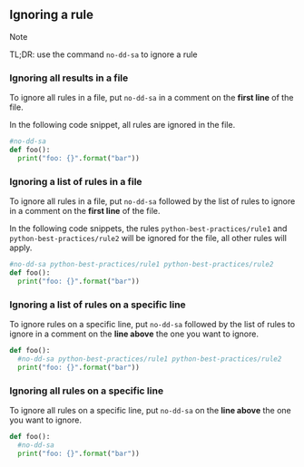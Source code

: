 ## Ignoring a rule


> [!NOTE]
> TL;DR: use the command `no-dd-sa` to ignore a rule


### Ignoring all results in a file

To ignore all rules in a file, put `no-dd-sa` in a comment
on the **first line** of the file.

In the following code snippet, all rules are ignored in the file.

```python
#no-dd-sa
def foo():
  print("foo: {}".format("bar"))
```



### Ignoring a list of rules in a file

To ignore all rules in a file, put `no-dd-sa` followed
by the list of rules to ignore in a comment
on the **first line** of the file.

In the following code snippets, the rules `python-best-practices/rule1`
and `python-best-practices/rule2` will be ignored for the file, all
other rules will apply.

```python
#no-dd-sa python-best-practices/rule1 python-best-practices/rule2
def foo():
  print("foo: {}".format("bar"))
```


### Ignoring a list of rules on a specific line

To ignore rules on a specific line, put `no-dd-sa` followed
by the list of rules to ignore in a comment on the **line above** 
the one you want to ignore.

```python
def foo():
  #no-dd-sa python-best-practices/rule1 python-best-practices/rule2
  print("foo: {}".format("bar"))
```


### Ignoring all rules on a specific line

To ignore all rules on a specific line, put `no-dd-sa` on the **line above**
the one you want to ignore.

```python
def foo():
  #no-dd-sa
  print("foo: {}".format("bar"))
```
